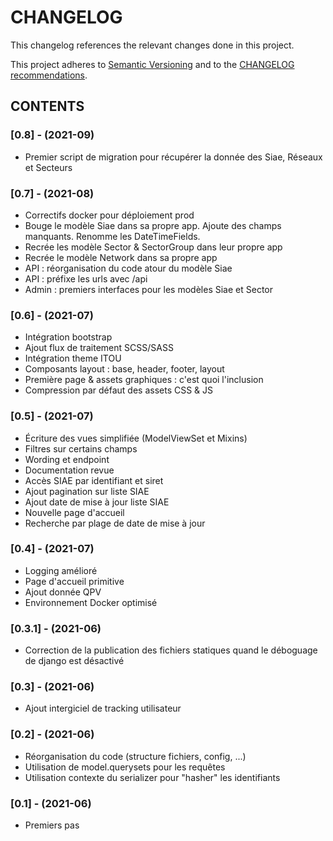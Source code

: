 CHANGELOG
=========

This changelog references the relevant changes done in this project.

This project adheres to [Semantic Versioning](http://semver.org/) 
and to the [CHANGELOG recommendations](http://keepachangelog.com/).

## CONTENTS

### [0.8] - (2021-09)

- Premier script de migration pour récupérer la donnée des Siae, Réseaux et Secteurs

### [0.7] - (2021-08)

- Correctifs docker pour déploiement prod
- Bouge le modèle Siae dans sa propre app. Ajoute des champs manquants. Renomme les DateTimeFields.
- Recrée les modèle Sector & SectorGroup dans leur propre app
- Recrée le modèle Network dans sa propre app
- API : réorganisation du code atour du modèle Siae
- API : préfixe les urls avec /api
- Admin : premiers interfaces pour les modèles Siae et Sector

### [0.6] - (2021-07)

- Intégration bootstrap
- Ajout flux de traitement SCSS/SASS
- Intégration theme ITOU
- Composants layout : base, header, footer, layout
- Première page & assets graphiques : c'est quoi l'inclusion
- Compression par défaut des assets CSS & JS

### [0.5] - (2021-07)

- Écriture des vues simplifiée (ModelViewSet et Mixins)
- Filtres sur certains champs
- Wording et endpoint
- Documentation revue
- Accès SIAE par identifiant et siret
- Ajout pagination sur liste SIAE
- Ajout date de mise à jour liste SIAE
- Nouvelle page d'accueil
- Recherche par plage de date de mise à jour

### [0.4] - (2021-07)

- Logging amélioré
- Page d'accueil primitive
- Ajout donnée QPV
- Environnement Docker optimisé

### [0.3.1] - (2021-06)

- Correction de la publication des fichiers statiques quand le déboguage de django est désactivé

### [0.3] - (2021-06)

- Ajout intergiciel de tracking utilisateur

### [0.2] - (2021-06)

- Réorganisation du code (structure fichiers, config, ...)
- Utilisation de model.querysets pour les requêtes
- Utilisation contexte du serializer pour "hasher" les identifiants

### [0.1] - (2021-06)

- Premiers pas
